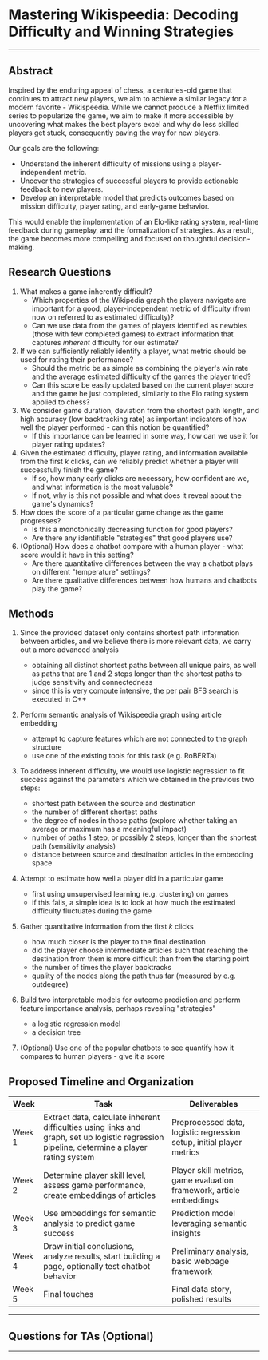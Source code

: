 # Mastering Wikispeedia: Decoding Difficulty and Winning Strategies

---

## Abstract

Inspired by the enduring appeal of chess, a centuries-old game that continues to attract new players, we aim to achieve a similar legacy for a modern favorite - Wikispeedia. While we cannot produce a Netflix limited series to popularize the game, we aim to make it more accessible by uncovering what makes the best players excel and why do less skilled players get stuck, consequently paving the way for new players. 

Our goals are the following: 
- Understand the inherent difficulty of missions using a player-independent metric.
- Uncover the strategies of successful players to provide actionable feedback to new players.
- Develop an interpretable model that predicts outcomes based on mission difficulty, player rating, and early-game behavior.

This would enable the implementation of an Elo-like rating system, real-time feedback during gameplay, and the formalization of strategies. As a result, the game becomes more compelling and focused on thoughtful decision-making.

## Research Questions

1. What makes a game inherently difficult?
   - Which properties of the Wikipedia graph the players navigate are important for a good, player-independent metric of difficulty (from now on referred to as estimated difficulty)?
   - Can we use data from the games of players identified as newbies (those with few completed games) to extract information that captures *inherent* difficulty for our estimate?
2. If we can sufficiently reliably identify a player, what metric should be used for rating their performance?
   - Should the metric be as simple as combining the player's win rate and the average estimated difficulty of the games the player tried?
   - Can this score be easily updated based on the current player score and the game he just completed, similarly to the Elo rating system applied to chess?
3. We consider game duration, deviation from the shortest path length, and high accuracy (low backtracking rate) as important indicators of how well the player performed - can this notion be quantified?
   - If this importance can be learned in some way, how can we use it for player rating updates?
4. Given the estimated difficulty, player rating, and information available from the first $k$ clicks, can we reliably predict whether a player will successfully finish the game?
   - If so, how many early clicks are necessary, how confident are we, and what information is the most valuable?
   - If not, why is this not possible and what does it reveal about the game's dynamics?
5. How does the score of a particular game change as the game progresses?
   - Is this a monotonically decreasing function for good players?
   - Are there any identifiable "strategies" that good players use?
6. (Optional) How does a chatbot compare with a human player - what score would it have in this setting?
   - Are there quantitative differences between the way a chatbot plays on different "temperature" settings?
   - Are there qualitative differences between how humans and chatbots play the game?

## Methods

1. Since the provided dataset only contains shortest path information between articles, and we believe there is more relevant data, 
   we carry out a more advanced analysis
   - obtaining all distinct shortest paths between all unique pairs, as well as paths that are $1$ and $2$ steps longer than the shortest paths to judge sensitivity and connectedness
   - since this is very compute intensive, the per pair BFS search is executed in C++

2. Perform semantic analysis of Wikispeedia graph using article embedding
   - attempt to capture features which are not connected to the graph structure
   - use one of the existing tools for this task (e.g. RoBERTa)

3. To address inherent difficulty, we would use logistic regression to fit success against the parameters which we obtained in the previous two steps:
   - shortest path between the source and destination
   - the number of different shortest paths
   - the degree of nodes in those paths (explore whether taking an average or maximum has a meaningful impact)
   - number of paths $1$ step, or possibly $2$ steps, longer than the shortest path (sensitivity analysis)
   - distance between source and destination articles in the embedding space

4. Attempt to estimate how well a player did in a particular game
   - first using unsupervised learning (e.g. clustering) on games
   - if this fails, a simple idea is to look at how much the estimated difficulty fluctuates during the game

5. Gather quantitative information from the first $k$ clicks
   - how much closer is the player to the final destination
   - did the player choose intermediate articles such that reaching the destination from them is more difficult than from the starting point
   - the number of times the player backtracks
   - quality of the nodes along the path thus far (measured by e.g. outdegree)

6. Build two interpretable models for outcome prediction and perform feature importance analysis, perhaps revealing "strategies"
   - a logistic regression model
   - a decision tree

7. (Optional) Use one of the popular chatbots to see quantify how it compares to human players - give it a score


## Proposed Timeline and Organization

| Week      | Task                                                                 | Deliverables                                         |
|-----------|----------------------------------------------------------------------|-----------------------------------------------------|
| Week 1    | Extract data, calculate inherent difficulties using links and graph, set up logistic regression pipeline, determine a player rating system | Preprocessed data, logistic regression setup, initial player metrics |
| Week 2    | Determine player skill level, assess game performance, create embeddings of articles | Player skill metrics, game evaluation framework, article embeddings |
| Week 3    | Use embeddings for semantic analysis to predict game success         | Prediction model leveraging semantic insights       |
| Week 4    | Draw initial conclusions, analyze results, start building a page, optionally test chatbot behavior | Preliminary analysis, basic webpage framework       |
| Week 5    | Final touches                                                        | Final data story, polished results       |



---

## Questions for TAs (Optional)

---
